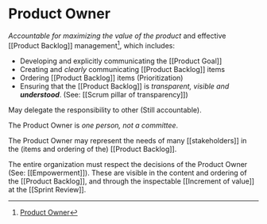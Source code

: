 # Product Owner

_Accountable for maximizing the value of the product_ and effective [[Product Backlog]] management[^1], which includes:

- Developing and explicitly communicating the [[Product Goal]]
- Creating and _clearly_ communicating [[Product Backlog]] items
- Ordering [[Product Backlog]] items (Prioritization)
- Ensuring that the [[Product Backlog]] is _transparent, visible and **understood**_. (See: [[Scrum pillar of transparency]])

May delegate the responsibility to other (Still accountable).

The Product Owner is _one person, not a committee_. 

The Product Owner may represent the needs of many [[stakeholders]] in the (items and ordering of the) [[Product Backlog]].

The entire organization must respect the decisions of the Product Owner (See: [[Empowerment]]). These are visible in the content and ordering of the [[Product Backlog]], and through the inspectable [[Increment of value]] at the [[Sprint Review]].


[^1]:[Product Owner](https://scrumguides.org/scrum-guide.html#product-owner)